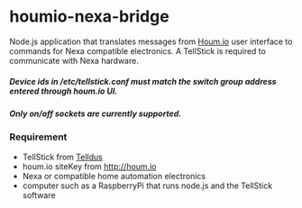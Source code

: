 houmio-nexa-bridge
==================

Node.js application that translates messages from [Houm.io](http://houm.io) user interface to commands for Nexa compatible electronics. A TellStick is required to communicate with Nexa hardware.

##### Device ids in /etc/tellstick.conf must match the switch group address entered through houm.io UI.

##### Only on/off sockets are currently supported.

### Requirement
* TellStick from [Telldus](http://www.telldus.se/products/tellstick)
* houm.io siteKey from http://houm.io
* Nexa or compatible home automation electronics
* computer such as a RaspberryPi that runs node.js and the TellStick software
